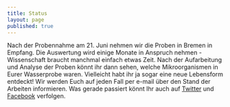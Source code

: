 ```yaml
---
title: Status
layout: page
published: true
---
```





Nach der Probennahme am 21. Juni nehmen wir die Proben in Bremen in Empfang. Die Auswertung wird einige Monate in Anspruch nehmen - Wissenschaft braucht manchmal einfach etwas Zeit. Nach der Aufarbeitung und Analyse der Proben könnt ihr dann sehen, welche Mikroorganismen in Eurer Wasserprobe waren. Vielleicht habt ihr ja sogar eine neue Lebensform entdeckt!
Wir werden Euch auf jeden Fall per e-mail über den Stand der Arbeiten informieren. Was gerade passiert könnt Ihr auch auf [Twitter](https://twitter.com/Micro_B3) und [Facebook](https://www.facebook.com/microb3osd) verfolgen.
